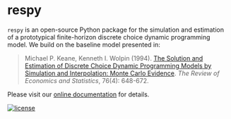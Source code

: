 # respy

``respy``  is an open-source Python package for the simulation and estimation of a prototypical finite-horizon discrete choice dynamic programming model. We build on the baseline model presented in:

> Michael P. Keane, Kenneth I. Wolpin (1994). [The Solution and Estimation of Discrete Choice Dynamic Programming Models by Simulation and Interpolation: Monte Carlo Evidence](http://www.jstor.org/stable/2109768). *The Review of Economics and Statistics*, 76(4): 648-672.

Please visit our [online documentation](http://respy.readthedocs.io/) for details.

[![license](https://img.shields.io/github/license/mashape/apistatus.svg?maxAge=2592000)]()
